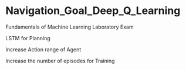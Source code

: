 # Navigation_Goal_Deep_Q_Learning
Fundamentals of Machine Learning Laboratory Exam


LSTM for Planning

Increase Action range of Agent

Increase the number of episodes for Training
